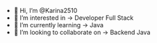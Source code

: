 - 👋 Hi, I’m @Karina2510
- 👀 I’m interested in -> Developer Full Stack
- 🌱 I’m currently learning -> Java
- 💞️ I’m looking to collaborate on -> Backend Java


<!---
Karina2510/Karina2510 is a ✨ special ✨ repository because its `README.md` (this file) appears on your GitHub profile.
You can click the Preview link to take a look at your changes.
--->
